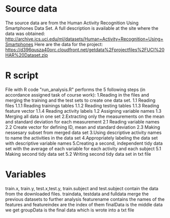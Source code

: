 # Source data
The source data are from the Human Activity Recognition Using Smartphones Data Set.
A full description is available at the site where the data was obtained: http://archive.ics.uci.edu/ml/datasets/Human+Activity+Recognition+Using+Smartphones
Here are the data for the project: https://d396qusza40orc.cloudfront.net/getdata%2Fprojectfiles%2FUCI%20HAR%20Dataset.zip

# R script
File with R code "run_analysis.R" performs the 5 following steps (in accordance assigned task of course work):
1.Reading in the files and merging the training and the test sets to create one data set.
1.1 Reading files
1.1.1 Reading trainings tables
1.1.2 Reading testing tables
1.1.3 Reading feature vector
1.1.4 Reading activity labels
1.2 Assigning variable names
1.3 Merging all data in one set
2.Extracting only the measurements on the mean and standard deviation for each measurement
2.1 Reading variable names
2.2 Create vector for defining ID, mean and standard deviation
2.3 Making nessesary subset from merged data set
3.Using descriptive activity names to name the activities in the data set
4.Appropriately labeling the data set with descriptive variable names
5.Creating a second, independent tidy data set with the average of each variable for each activity and each subject
5.1 Making second tidy data set
5.2 Writing second tidy data set in txt file

# Variables
train.x, train.y, test.x,test.y, train.subject and test.subject contain the data from the downloaded files.
traindata, testdata and fulldata merge the previous datasets to further analysis
featurename contains the names of the features and featureindex are the index of them
finalData is the middle data we get
groupData is the final data which is wrote into a txt file
